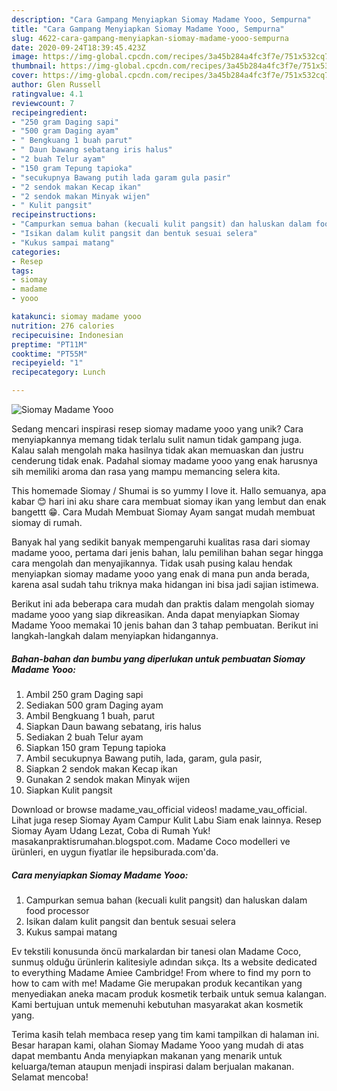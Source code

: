 ```yaml
---
description: "Cara Gampang Menyiapkan Siomay Madame Yooo, Sempurna"
title: "Cara Gampang Menyiapkan Siomay Madame Yooo, Sempurna"
slug: 4622-cara-gampang-menyiapkan-siomay-madame-yooo-sempurna
date: 2020-09-24T18:39:45.423Z
image: https://img-global.cpcdn.com/recipes/3a45b284a4fc3f7e/751x532cq70/siomay-madame-yooo-foto-resep-utama.jpg
thumbnail: https://img-global.cpcdn.com/recipes/3a45b284a4fc3f7e/751x532cq70/siomay-madame-yooo-foto-resep-utama.jpg
cover: https://img-global.cpcdn.com/recipes/3a45b284a4fc3f7e/751x532cq70/siomay-madame-yooo-foto-resep-utama.jpg
author: Glen Russell
ratingvalue: 4.1
reviewcount: 7
recipeingredient:
- "250 gram Daging sapi"
- "500 gram Daging ayam"
- " Bengkuang 1 buah parut"
- " Daun bawang sebatang iris halus"
- "2 buah Telur ayam"
- "150 gram Tepung tapioka"
- "secukupnya Bawang putih lada garam gula pasir"
- "2 sendok makan Kecap ikan"
- "2 sendok makan Minyak wijen"
- " Kulit pangsit"
recipeinstructions:
- "Campurkan semua bahan (kecuali kulit pangsit) dan haluskan dalam food processor"
- "Isikan dalam kulit pangsit dan bentuk sesuai selera"
- "Kukus sampai matang"
categories:
- Resep
tags:
- siomay
- madame
- yooo

katakunci: siomay madame yooo 
nutrition: 276 calories
recipecuisine: Indonesian
preptime: "PT11M"
cooktime: "PT55M"
recipeyield: "1"
recipecategory: Lunch

---
```



![Siomay Madame Yooo](https://img-global.cpcdn.com/recipes/3a45b284a4fc3f7e/751x532cq70/siomay-madame-yooo-foto-resep-utama.jpg)

Sedang mencari inspirasi resep siomay madame yooo yang unik? Cara menyiapkannya memang tidak terlalu sulit namun tidak gampang juga. Kalau salah mengolah maka hasilnya tidak akan memuaskan dan justru cenderung tidak enak. Padahal siomay madame yooo yang enak harusnya sih memiliki aroma dan rasa yang mampu memancing selera kita.

This homemade Siomay / Shumai is so yummy I love it. Hallo semuanya, apa kabar 😊 hari ini aku share cara membuat siomay ikan yang lembut dan enak bangettt 😁. Cara Mudah Membuat Siomay Ayam sangat mudah membuat siomay di rumah.

Banyak hal yang sedikit banyak mempengaruhi kualitas rasa dari siomay madame yooo, pertama dari jenis bahan, lalu pemilihan bahan segar hingga cara mengolah dan menyajikannya. Tidak usah pusing kalau hendak menyiapkan siomay madame yooo yang enak di mana pun anda berada, karena asal sudah tahu triknya maka hidangan ini bisa jadi sajian istimewa.


Berikut ini ada beberapa cara mudah dan praktis dalam mengolah siomay madame yooo yang siap dikreasikan. Anda dapat menyiapkan Siomay Madame Yooo memakai 10 jenis bahan dan 3 tahap pembuatan. Berikut ini langkah-langkah dalam menyiapkan hidangannya.

<!--inarticleads1-->

##### Bahan-bahan dan bumbu yang diperlukan untuk pembuatan Siomay Madame Yooo:

1. Ambil 250 gram Daging sapi
1. Sediakan 500 gram Daging ayam
1. Ambil  Bengkuang 1 buah, parut
1. Siapkan  Daun bawang sebatang, iris halus
1. Sediakan 2 buah Telur ayam
1. Siapkan 150 gram Tepung tapioka
1. Ambil secukupnya Bawang putih, lada, garam, gula pasir,
1. Siapkan 2 sendok makan Kecap ikan
1. Gunakan 2 sendok makan Minyak wijen
1. Siapkan  Kulit pangsit


Download or browse madame_vau_official videos! madame_vau_official. Lihat juga resep Siomay Ayam Campur Kulit Labu Siam enak lainnya. Resep Siomay Ayam Udang Lezat, Coba di Rumah Yuk! masakanpraktisrumahan.blogspot.com. Madame Coco modelleri ve ürünleri, en uygun fiyatlar ile hepsiburada.com&#39;da. 

<!--inarticleads2-->

##### Cara menyiapkan Siomay Madame Yooo:

1. Campurkan semua bahan (kecuali kulit pangsit) dan haluskan dalam food processor
1. Isikan dalam kulit pangsit dan bentuk sesuai selera
1. Kukus sampai matang


Ev tekstili konusunda öncü markalardan bir tanesi olan Madame Coco, sunmuş olduğu ürünlerin kalitesiyle adından sıkça. Its a website dedicated to everything Madame Amiee Cambridge! From where to find my porn to how to cam with me! Madame Gie merupakan produk kecantikan yang menyediakan aneka macam produk kosmetik terbaik untuk semua kalangan. Kami bertujuan untuk memenuhi kebutuhan masyarakat akan kosmetik yang. 

Terima kasih telah membaca resep yang tim kami tampilkan di halaman ini. Besar harapan kami, olahan Siomay Madame Yooo yang mudah di atas dapat membantu Anda menyiapkan makanan yang menarik untuk keluarga/teman ataupun menjadi inspirasi dalam berjualan makanan. Selamat mencoba!
